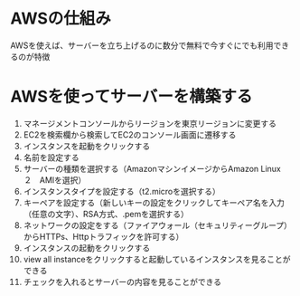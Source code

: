 # AWSの仕組み
AWSを使えば、サーバーを立ち上げるのに数分で無料で今すぐにでも利用できるのが特徴

# AWSを使ってサーバーを構築する
1. マネージメントコンソールからリージョンを東京リージョンに変更する
1. EC2を検索欄から検索してEC2のコンソール画面に遷移する
1. インスタンスを起動をクリックする
1. 名前を設定する
1. サーバーの種類を選択する（AmazonマシンイメージからAmazon Linux　２　AMIを選択）
1. インスタンスタイプを設定する（t2.microを選択する）
1. キーペアを設定する（新しいキーの設定をクリックしてキーペア名を入力（任意の文字）、RSA方式、.pemを選択する）
1. ネットワークの設定をする（ファイアウォール（セキュリティーグループ）からHTTPs、Httpトラフィックを許可する）
1. インスタンスの起動をクリックする
1. view all instanceをクリックすると起動しているインスタンスを見ることができる
1. チェックを入れるとサーバーの内容を見ることができる
